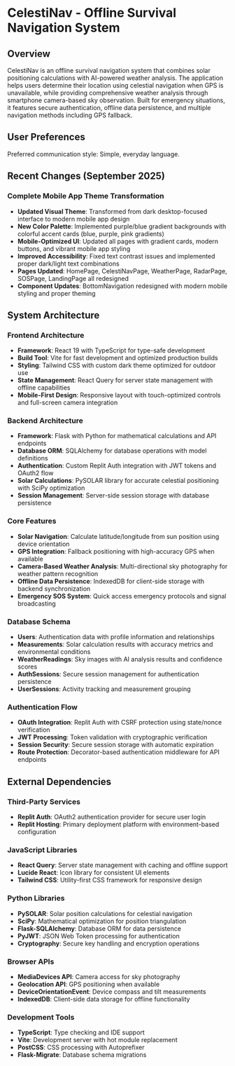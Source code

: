 # CelestiNav - Offline Survival Navigation System

## Overview

CelestiNav is an offline survival navigation system that combines solar positioning calculations with AI-powered weather analysis. The application helps users determine their location using celestial navigation when GPS is unavailable, while providing comprehensive weather analysis through smartphone camera-based sky observation. Built for emergency situations, it features secure authentication, offline data persistence, and multiple navigation methods including GPS fallback.

## User Preferences

Preferred communication style: Simple, everyday language.

## Recent Changes (September 2025)

### Complete Mobile App Theme Transformation
- **Updated Visual Theme**: Transformed from dark desktop-focused interface to modern mobile app design
- **New Color Palette**: Implemented purple/blue gradient backgrounds with colorful accent cards (blue, purple, pink gradients)  
- **Mobile-Optimized UI**: Updated all pages with gradient cards, modern buttons, and vibrant mobile app styling
- **Improved Accessibility**: Fixed text contrast issues and implemented proper dark/light text combinations
- **Pages Updated**: HomePage, CelestiNavPage, WeatherPage, RadarPage, SOSPage, LandingPage all redesigned
- **Component Updates**: BottomNavigation redesigned with modern mobile styling and proper theming

## System Architecture

### Frontend Architecture
- **Framework**: React 19 with TypeScript for type-safe development
- **Build Tool**: Vite for fast development and optimized production builds
- **Styling**: Tailwind CSS with custom dark theme optimized for outdoor use
- **State Management**: React Query for server state management with offline capabilities
- **Mobile-First Design**: Responsive layout with touch-optimized controls and full-screen camera integration

### Backend Architecture
- **Framework**: Flask with Python for mathematical calculations and API endpoints
- **Database ORM**: SQLAlchemy for database operations with model definitions
- **Authentication**: Custom Replit Auth integration with JWT tokens and OAuth2 flow
- **Solar Calculations**: PySOLAR library for accurate celestial positioning with SciPy optimization
- **Session Management**: Server-side session storage with database persistence

### Core Features
- **Solar Navigation**: Calculate latitude/longitude from sun position using device orientation
- **GPS Integration**: Fallback positioning with high-accuracy GPS when available  
- **Camera-Based Weather Analysis**: Multi-directional sky photography for weather pattern recognition
- **Offline Data Persistence**: IndexedDB for client-side storage with backend synchronization
- **Emergency SOS System**: Quick access emergency protocols and signal broadcasting

### Database Schema
- **Users**: Authentication data with profile information and relationships
- **Measurements**: Solar calculation results with accuracy metrics and environmental conditions
- **WeatherReadings**: Sky images with AI analysis results and confidence scores
- **AuthSessions**: Secure session management for authentication persistence
- **UserSessions**: Activity tracking and measurement grouping

### Authentication Flow
- **OAuth Integration**: Replit Auth with CSRF protection using state/nonce verification
- **JWT Processing**: Token validation with cryptographic verification
- **Session Security**: Secure session storage with automatic expiration
- **Route Protection**: Decorator-based authentication middleware for API endpoints

## External Dependencies

### Third-Party Services
- **Replit Auth**: OAuth2 authentication provider for secure user login
- **Replit Hosting**: Primary deployment platform with environment-based configuration

### JavaScript Libraries  
- **React Query**: Server state management with caching and offline support
- **Lucide React**: Icon library for consistent UI elements
- **Tailwind CSS**: Utility-first CSS framework for responsive design

### Python Libraries
- **PySOLAR**: Solar position calculations for celestial navigation
- **SciPy**: Mathematical optimization for position triangulation
- **Flask-SQLAlchemy**: Database ORM for data persistence
- **PyJWT**: JSON Web Token processing for authentication
- **Cryptography**: Secure key handling and encryption operations

### Browser APIs
- **MediaDevices API**: Camera access for sky photography
- **Geolocation API**: GPS positioning when available
- **DeviceOrientationEvent**: Device compass and tilt measurements
- **IndexedDB**: Client-side data storage for offline functionality

### Development Tools
- **TypeScript**: Type checking and IDE support
- **Vite**: Development server with hot module replacement
- **PostCSS**: CSS processing with Autoprefixer
- **Flask-Migrate**: Database schema migrations